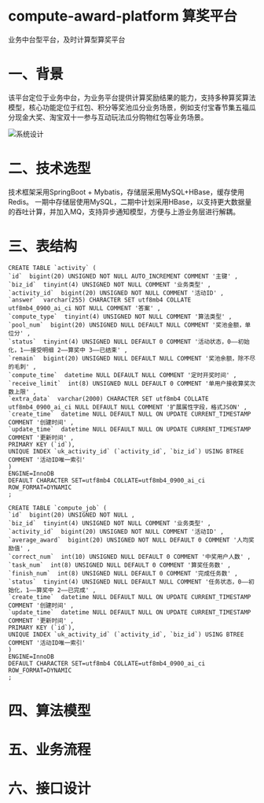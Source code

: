 # compute-award-platform 算奖平台
业务中台型平台，及时计算型算奖平台

# 一、背景
该平台定位于业务中台，为业务平台提供计算奖励结果的能力，支持多种算奖算法模型，核心功能定位于红包、积分等奖池瓜分业务场景，例如支付宝春节集五福瓜分现金大奖、淘宝双十一参与互动玩法瓜分购物红包等业务场景。

![系统设计](https://raw.githubusercontent.com/wtopps/compute-award-platform/master/imgs/system_desgin.jpg)

# 二、技术选型

技术框架采用SpringBoot + Mybatis，存储层采用MySQL+HBase，缓存使用Redis。
一期中存储层使用MySQL，二期中计划采用HBase，以支持更大数据量的吞吐计算，并加入MQ，支持异步通知模型，方便与上游业务层进行解耦。

# 三、表结构

```
CREATE TABLE `activity` (
`id`  bigint(20) UNSIGNED NOT NULL AUTO_INCREMENT COMMENT '主键' ,
`biz_id`  tinyint(4) UNSIGNED NOT NULL COMMENT '业务类型' ,
`activity_id`  bigint(20) UNSIGNED NOT NULL COMMENT '活动ID' ,
`answer`  varchar(255) CHARACTER SET utf8mb4 COLLATE utf8mb4_0900_ai_ci NOT NULL COMMENT '答案' ,
`compute_type`  tinyint(4) UNSIGNED NOT NULL COMMENT '算法类型' ,
`pool_num`  bigint(20) UNSIGNED NULL DEFAULT NULL COMMENT '奖池金额，单位分' ,
`status`  tinyint(4) UNSIGNED NULL DEFAULT 0 COMMENT '活动状态，0——初始化，1——接受明细 2——算奖中 3——已结束' ,
`remain`  bigint(20) UNSIGNED NULL DEFAULT NULL COMMENT '奖池余额，除不尽的毛刺' ,
`compute_time`  datetime NULL DEFAULT NULL COMMENT '定时开奖时间' ,
`receive_limit`  int(8) UNSIGNED NULL DEFAULT 0 COMMENT '单用户接收算奖次数上限' ,
`extra_data`  varchar(2000) CHARACTER SET utf8mb4 COLLATE utf8mb4_0900_ai_ci NULL DEFAULT NULL COMMENT '扩展属性字段，格式JSON' ,
`create_time`  datetime NULL DEFAULT NULL ON UPDATE CURRENT_TIMESTAMP COMMENT '创建时间' ,
`update_time`  datetime NULL DEFAULT NULL ON UPDATE CURRENT_TIMESTAMP COMMENT '更新时间' ,
PRIMARY KEY (`id`),
UNIQUE INDEX `uk_activity_id` (`activity_id`, `biz_id`) USING BTREE COMMENT '活动ID唯一索引'
)
ENGINE=InnoDB
DEFAULT CHARACTER SET=utf8mb4 COLLATE=utf8mb4_0900_ai_ci
ROW_FORMAT=DYNAMIC
;
```

```
CREATE TABLE `compute_job` (
`id`  bigint(20) UNSIGNED NOT NULL ,
`biz_id`  tinyint(4) UNSIGNED NOT NULL COMMENT '业务类型' ,
`activity_id`  bigint(20) UNSIGNED NOT NULL COMMENT '活动ID' ,
`average_award`  bigint(20) UNSIGNED NOT NULL DEFAULT 0 COMMENT '人均奖励值' ,
`correct_num`  int(10) UNSIGNED NULL DEFAULT 0 COMMENT '中奖用户人数' ,
`task_num`  int(8) UNSIGNED NULL DEFAULT 0 COMMENT '算奖任务数' ,
`finish_num`  int(8) UNSIGNED NULL DEFAULT 0 COMMENT '完成任务数' ,
`status`  tinyint(4) UNSIGNED NULL DEFAULT NULL COMMENT '任务状态，0——初始化，1——算奖中 2——已完成' ,
`create_time`  datetime NULL DEFAULT NULL ON UPDATE CURRENT_TIMESTAMP COMMENT '创建时间' ,
`update_time`  datetime NULL DEFAULT NULL ON UPDATE CURRENT_TIMESTAMP COMMENT '更新时间' ,
PRIMARY KEY (`id`),
UNIQUE INDEX `uk_activity_id` (`activity_id`, `biz_id`) USING BTREE COMMENT '活动ID唯一索引'
)
ENGINE=InnoDB
DEFAULT CHARACTER SET=utf8mb4 COLLATE=utf8mb4_0900_ai_ci
ROW_FORMAT=DYNAMIC
;
```

# 四、算法模型

# 五、业务流程

# 六、接口设计
